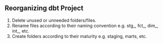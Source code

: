 ## Reorganizing dbt Project
1. Delete unused or unneeded folders/files.
2. Rename files according to their naming convention e.g. stg_, fct_, dim_, int_, etc.
3. Create folders according to their maturity e.g. staging, marts, etc.
